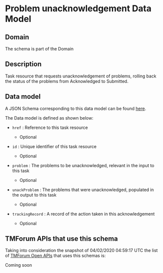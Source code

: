 # Problem unacknowledgement Data Model

## Domain

The  schema is part of the  Domain

## Description

Task resource that requests unacknowledgement of problems, rolling back the status of the problems from Acknowledged to Submitted.

## Data model

A JSON Schema corresponding to this data model can be found
[here](https://github.com/tmforum-rand/schemas/blob/candidates/Service/ProblemUnacknowledgement.schema.json).

The Data model is defined as shown below:

- `href` : Reference to this task resource

  - Optional


- `id` : Unique identifier of this task resource

  - Optional


- `problem` : The problems to be unacknowledged, relevant in the input to this task

  - Optional


- `unackProblem` : The problems that were unacknowledged, populated in the output to this task

  - Optional


- `trackingRecord` : A record of the action taken in this acknowledgement

  - Optional






## TMForum APIs that use this schema

Taking into consideration the snapshot of 04/02/2020 04:59:17 UTC the list of [TMForum Open APIs](https://www.tmforum.org/open-apis/) that uses this schemas is:

Coming soon